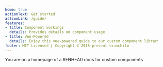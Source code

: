 ```yaml
---
home: true
actionText: Get started
actionLink: /guide/
features:
- title: Component workings
  details: Provides details on component usage
- title: Vue-Powered
  details: Enjoy this vue-powered guide to our custom component library
footer: MIT Licensed | Copyright © 2018-present branchito
---
```


You are on a homepage of a RENHEAD docs for custom components

